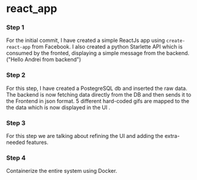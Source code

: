 # react_app

### Step 1

For the initial commit, I have created a simple ReactJs app using <code>create-react-app</code> from Facebook.
I also created a python Starlette API which is consumed by the fronted, displaying a simple message from the backend. ("Hello Andrei from backend")


### Step 2

For this step, I have created a PostegreSQL db and inserted the raw data. The backend is now fetching data directly from the DB and then sends it to the Frontend in json format. 5 different hard-coded gifs are mapped to the the data which is now displayed in the UI .


### Step 3

For this step we are talking about refining the UI and adding the extra-needed features.


### Step 4

Containerize the entire system using Docker.
